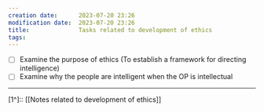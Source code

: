```yaml
---
creation date:		2023-07-20 23:26
modification date:	2023-07-20 23:26
title: 				Tasks related to development of ethics
tags:
---
```

- [ ] Examine the purpose of ethics (To establish a framework for directing intelligence)
- [ ] Examine why the people are intelligent when the OP is intellectual

---
[1^]:: [[Notes related to development of ethics]]